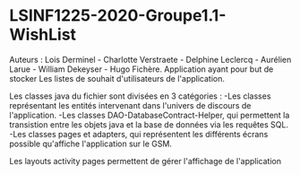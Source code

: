 # LSINF1225-2020-Groupe1.1-WishList
Auteurs : Lois Derminel - Charlotte Verstraete - Delphine Leclercq - Aurélien Larue - William Dekeyser - Hugo Fichère.
Application ayant pour but de stocker Les listes de souhait d'utilisateurs de l'application. 

Les classes java du fichier sont divisées en 3 catégories : 
          -Les classes représentant les entités intervenant dans l'univers de discours de l'application.
          -Les classes DAO-DatabaseContract-Helper, qui permettent la transistion entre les objets java et la base de données via les requêtes SQL.
          -Les classes pages et adapters, qui représentent les différents écrans possible qu'affiche l'application sur le GSM.

Les layouts activity pages permettent de gérer l'affichage de l'application
  
          
          
                                                
                                                
          

